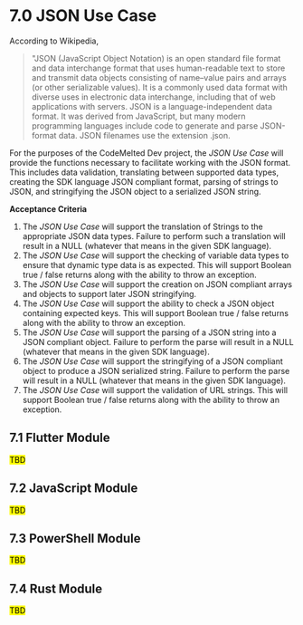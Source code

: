 # 7.0 JSON Use Case

According to Wikipedia,
> "JSON (JavaScript Object Notation) is an open standard file format and data interchange format that uses human-readable text to store and transmit data objects consisting of name–value pairs and arrays (or other serializable values). It is a commonly used data format with diverse uses in electronic data interchange, including that of web applications with servers. JSON is a language-independent data format. It was derived from JavaScript, but many modern programming languages include code to generate and parse JSON-format data. JSON filenames use the extension .json.

For the purposes of the CodeMelted Dev project, the *JSON Use Case* will provide the functions necessary to facilitate working with the JSON format. This includes data validation, translating between supported data types, creating the SDK language JSON compliant format, parsing of strings to JSON, and stringifying the JSON object to a serialized JSON string.

**Acceptance Criteria**

1. The *JSON Use Case* will support the translation of Strings to the appropriate JSON data types. Failure to perform such a translation will result in a NULL (whatever that means in the given SDK language).
2. The *JSON Use Case* will support the checking of variable data types to ensure that dynamic type data is as expected. This will support Boolean true / false returns along with the ability to throw an exception.
3. The *JSON Use Case* will support the creation on JSON compliant arrays and objects to support later JSON stringifying.
4. The *JSON Use Case* will support the ability to check a JSON object containing expected keys. This will support Boolean true / false returns along with the ability to throw an exception.
5. The *JSON Use Case* will support the parsing of a JSON string into a JSON compliant object. Failure to perform the parse will result in a NULL (whatever that means in the given SDK language).
6. The *JSON Use Case* will support the stringifying of a JSON compliant object to produce a JSON serialized string. Failure to perform the parse will result in a NULL (whatever that means in the given SDK language).
7. The *JSON Use Case* will support the validation of URL strings. This will support Boolean true / false returns along with the ability to throw an exception.

## 7.1 Flutter Module

<mark>TBD</mark>

## 7.2 JavaScript Module

<mark>TBD</mark>

## 7.3 PowerShell Module

<mark>TBD</mark>

## 7.4 Rust Module

<mark>TBD</mark>

